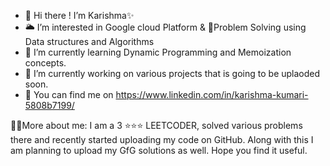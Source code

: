 - 🙋 Hi there ! I’m Karishma✨
- 🌥 I’m interested in  Google cloud Platform & 🧠Problem Solving using Data structures and Algorithms
- 🌱 I’m currently learning Dynamic Programming and  Memoization concepts. 
- 🎯 I’m currently working on various projects that is going to be uplaoded soon.
- 📲 You can find me on https://www.linkedin.com/in/karishma-kumari-5808b7199/

🏳‍🌈More about me:
I am a 3 ⭐⭐⭐ LEETCODER, solved various problems there and recently started uploading my code on GitHub. Along with this I am planning to upload my GfG solutions as well. Hope you find it useful.
